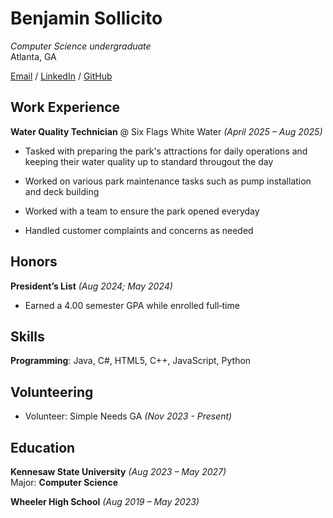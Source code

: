 
# Benjamin Sollicito

_Computer Science undergraduate_  
Atlanta, GA

[Email](mailto:bsollici@students.kennesaw.edu) / [LinkedIn](www.linkedin.com/in/benjamin-sollicito-a5b6502b7) / [GitHub](https://github.com/Ben-Soll)

## Work Experience

**Water Quality Technician** @ Six Flags White Water _(April 2025 – Aug 2025)_  

*   Tasked with preparing the park's attractions for daily operations and keeping their water quality up to standard througout the day
    
*   Worked on various park maintenance tasks such as pump installation and deck building
    
*   Worked with a team to ensure the park opened everyday
    
*	Handled customer complaints and concerns as needed
      
    

## Honors

**President’s List** _(Aug 2024; May 2024)_  

*   Earned a 4.00 semester GPA while enrolled full‑time  
      
    

## Skills

**Programming**: Java, C#, HTML5, C++, JavaScript, Python  
  

## Volunteering

*   Volunteer: Simple Needs GA _(Nov 2023 - Present)_
      
    

## Education

**Kennesaw State University** _(Aug 2023 – May 2027)_  
Major: **Computer Science**

**Wheeler High School** _(Aug 2019 – May 2023)_
